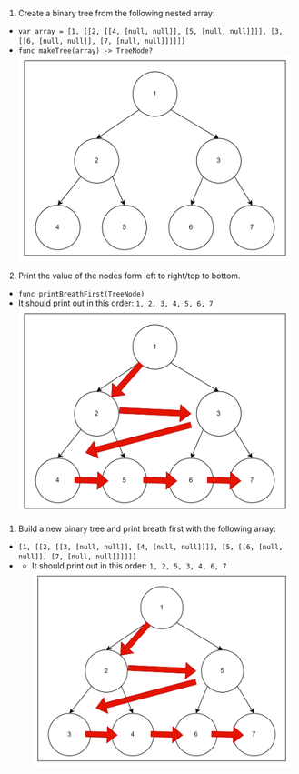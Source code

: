 1) Create a binary tree from the following nested array:
- ```var array = [1, [[2, [[4, [null, null]], [5, [null, null]]]], [3, [[6, [null, null]], [7, [null, null]]]]]]```
- ```func makeTree(array) -> TreeNode?```
![Tree](image.png)

2) Print the value of the nodes form left to right/top to bottom.
- ```func printBreathFirst(TreeNode)```
- It should print out in this order: ```1, 2, 3, 4, 5, 6, 7```
![BreathFirst1](image-1.png)

1) Build a new binary tree and print breath first with the following array:
- ```[1, [[2, [[3, [null, null]], [4, [null, null]]]], [5, [[6, [null, null]], [7, [null, null]]]]]]```
- - It should print out in this order: ```1, 2, 5, 3, 4, 6, 7```
![BreathFirst2](image-2.png)